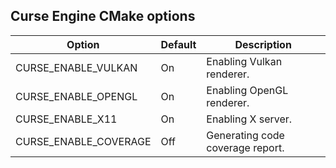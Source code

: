 ## Curse Engine CMake options

| Option                | Default | Description                                  |
| --------------------- | ------- | -------------------------------------------- |
| CURSE_ENABLE_VULKAN   | On      | Enabling Vulkan renderer.                    |
| CURSE_ENABLE_OPENGL   | On      | Enabling OpenGL renderer.                    |
| CURSE_ENABLE_X11      | On      | Enabling X server.                           |
| CURSE_ENABLE_COVERAGE | Off     | Generating code coverage report.             |